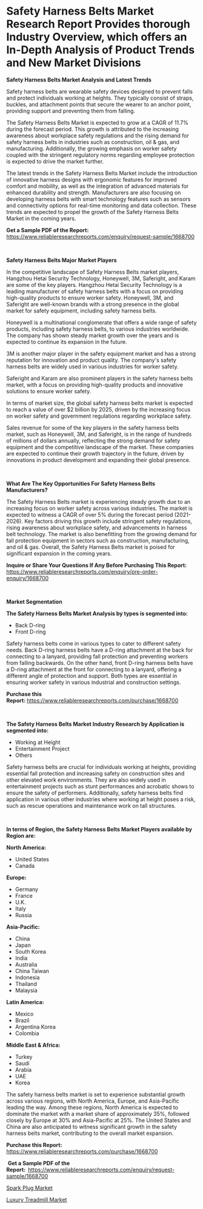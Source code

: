 <p><h1>Safety Harness Belts Market Research Report Provides thorough Industry Overview, which offers an In-Depth Analysis of Product Trends and New Market Divisions</h1></p><p><strong>Safety Harness Belts Market Analysis and Latest Trends</strong></p>
<p><p>Safety harness belts are wearable safety devices designed to prevent falls and protect individuals working at heights. They typically consist of straps, buckles, and attachment points that secure the wearer to an anchor point, providing support and preventing them from falling.</p><p>The Safety Harness Belts Market is expected to grow at a CAGR of 11.7% during the forecast period. This growth is attributed to the increasing awareness about workplace safety regulations and the rising demand for safety harness belts in industries such as construction, oil & gas, and manufacturing. Additionally, the growing emphasis on worker safety coupled with the stringent regulatory norms regarding employee protection is expected to drive the market further.</p><p>The latest trends in the Safety Harness Belts Market include the introduction of innovative harness designs with ergonomic features for improved comfort and mobility, as well as the integration of advanced materials for enhanced durability and strength. Manufacturers are also focusing on developing harness belts with smart technology features such as sensors and connectivity options for real-time monitoring and data collection. These trends are expected to propel the growth of the Safety Harness Belts Market in the coming years.</p></p>
<p><strong>Get a Sample PDF of the Report:&nbsp;</strong> <a href="https://www.reliableresearchreports.com/enquiry/request-sample/1668700">https://www.reliableresearchreports.com/enquiry/request-sample/1668700</a></p>
<p>&nbsp;</p>
<p><strong>Safety Harness Belts Major Market Players</strong></p>
<p><p>In the competitive landscape of Safety Harness Belts market players, Hangzhou Hetai Security Technology, Honeywell, 3M, Saferight, and Karam are some of the key players. Hangzhou Hetai Security Technology is a leading manufacturer of safety harness belts with a focus on providing high-quality products to ensure worker safety. Honeywell, 3M, and Saferight are well-known brands with a strong presence in the global market for safety equipment, including safety harness belts.</p><p>Honeywell is a multinational conglomerate that offers a wide range of safety products, including safety harness belts, to various industries worldwide. The company has shown steady market growth over the years and is expected to continue its expansion in the future.</p><p>3M is another major player in the safety equipment market and has a strong reputation for innovation and product quality. The company's safety harness belts are widely used in various industries for worker safety.</p><p>Saferight and Karam are also prominent players in the safety harness belts market, with a focus on providing high-quality products and innovative solutions to ensure worker safety.</p><p>In terms of market size, the global safety harness belts market is expected to reach a value of over $2 billion by 2025, driven by the increasing focus on worker safety and government regulations regarding workplace safety.</p><p>Sales revenue for some of the key players in the safety harness belts market, such as Honeywell, 3M, and Saferight, is in the range of hundreds of millions of dollars annually, reflecting the strong demand for safety equipment and the competitive landscape of the market. These companies are expected to continue their growth trajectory in the future, driven by innovations in product development and expanding their global presence.</p></p>
<p>&nbsp;</p>
<p><strong>What Are The Key Opportunities For Safety Harness Belts Manufacturers?</strong></p>
<p><p>The Safety Harness Belts market is experiencing steady growth due to an increasing focus on worker safety across various industries. The market is expected to witness a CAGR of over 5% during the forecast period (2021-2026). Key factors driving this growth include stringent safety regulations, rising awareness about workplace safety, and advancements in harness belt technology. The market is also benefitting from the growing demand for fall protection equipment in sectors such as construction, manufacturing, and oil & gas. Overall, the Safety Harness Belts market is poised for significant expansion in the coming years.</p></p>
<p><strong>Inquire or Share Your Questions If Any Before Purchasing This Report:</strong> <a href="https://www.reliableresearchreports.com/enquiry/pre-order-enquiry/1668700">https://www.reliableresearchreports.com/enquiry/pre-order-enquiry/1668700</a></p>
<p>&nbsp;</p>
<p><strong>Market Segmentation</strong></p>
<p><strong>The Safety Harness Belts Market Analysis by types is segmented into:</strong></p>
<p><ul><li>Back D-ring</li><li>Front D-ring</li></ul></p>
<p><p>Safety harness belts come in various types to cater to different safety needs. Back D-ring harness belts have a D-ring attachment at the back for connecting to a lanyard, providing fall protection and preventing workers from falling backwards. On the other hand, front D-ring harness belts have a D-ring attachment at the front for connecting to a lanyard, offering a different angle of protection and support. Both types are essential in ensuring worker safety in various industrial and construction settings.</p></p>
<p><strong>Purchase this Report:&nbsp;</strong><a href="https://www.reliableresearchreports.com/purchase/1668700">https://www.reliableresearchreports.com/purchase/1668700</a></p>
<p>&nbsp;</p>
<p><strong>The Safety Harness Belts Market Industry Research by Application is segmented into:</strong></p>
<p><ul><li>Working at Height</li><li>Entertainment Project</li><li>Others</li></ul></p>
<p><p>Safety harness belts are crucial for individuals working at heights, providing essential fall protection and increasing safety on construction sites and other elevated work environments. They are also widely used in entertainment projects such as stunt performances and acrobatic shows to ensure the safety of performers. Additionally, safety harness belts find application in various other industries where working at height poses a risk, such as rescue operations and maintenance work on tall structures.</p></p>
<p>&nbsp;</p>
<p><strong>In terms of Region, the Safety Harness Belts Market Players available by Region are:</strong></p>
<p>
    <p> <strong> North America: </strong>
        <ul>
            <li>United States</li>
            <li>Canada</li>
        </ul>
        </p> 
    <p> <strong> Europe: </strong>
        <ul>
            <li>Germany</li>
            <li>France</li>
            <li>U.K.</li>
            <li>Italy</li>
            <li>Russia</li>
        </ul>
        </p> 
    <p> <strong> Asia-Pacific: </strong>
        <ul>
            <li>China</li>
            <li>Japan</li>
            <li>South Korea</li>
            <li>India</li>
            <li>Australia</li>
            <li>China Taiwan</li>
            <li>Indonesia</li>
            <li>Thailand</li>
            <li>Malaysia</li>
        </ul>
        </p> 
    <p> <strong> Latin America: </strong>
        <ul>
            <li>Mexico</li>
            <li>Brazil</li>
            <li>Argentina Korea</li>
            <li>Colombia</li>
        </ul>
        </p> 
    <p> <strong> Middle East & Africa: </strong>
        <ul>
            <li>Turkey</li>
            <li>Saudi</li>
            <li>Arabia</li>
            <li>UAE</li>
            <li>Korea</li>
        </ul>
    </p>
    </p>
<p><p>The safety harness belts market is set to experience substantial growth across various regions, with North America, Europe, and Asia-Pacific leading the way. Among these regions, North America is expected to dominate the market with a market share of approximately 35%, followed closely by Europe at 30% and Asia-Pacific at 25%. The United States and China are also anticipated to witness significant growth in the safety harness belts market, contributing to the overall market expansion.</p></p>
<p><strong>Purchase this Report: </strong><a href="https://www.reliableresearchreports.com/purchase/1668700">https://www.reliableresearchreports.com/purchase/1668700</a></p>
<p>&nbsp;<strong>Get a Sample PDF of the Report:&nbsp;&nbsp;</strong><a href="https://www.reliableresearchreports.com/enquiry/request-sample/1668700">https://www.reliableresearchreports.com/enquiry/request-sample/1668700</a></p>
<p><strong></strong></p>
<p><p><a href="https://noble-drawer-34c.notion.site/Spark-Plug-Market-Research-Report-Forecasted-for-Period-from-2024-2031-by-Market-Type-Market-App-6d01385ecad245c183795a47210ca463">Spark Plug Market</a></p><p><a href="https://github.com/timeliteaut/Market-Research-Report-List-1/blob/main/luxury-treadmill-market.md">Luxury Treadmill Market</a></p></p>